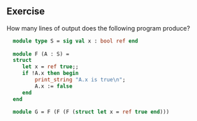   
## Exercise
  How many lines of output does the following program produce?
  
```ocaml
  module type S = sig val x : bool ref end
  
  module F (A : S) =
  struct
     let x = ref true;;
     if !A.x then begin
         print_string "A.x is true\n";
         A.x := false
     end
  end
  
  module G = F (F (F (struct let x = ref true end)))
```
  
